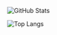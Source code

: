 ![GitHub Stats](https://github-readme-stats.vercel.app/api?username=marcos-so&theme=synthwave&locale=pt-br&include_all_commits=true)



![Top Langs](https://github-readme-stats.vercel.app/api/top-langs/?username=marcos-so&layout=compact)
